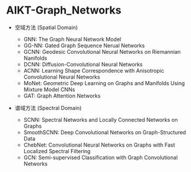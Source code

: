 # AIKT-Graph_Networks

- 空域方法 (Spatial Domain)  
  - GNN: The Graph Neural Network Model  
  - GG-NN: Gated Graph Sequence Nerual Networks  
  - GCNN: Geodesic Convolutional Neural Networks on Riemannian Nanifolds  
  - DCNN: Diffusion-Convolutional Neural Networks  
  - ACNN: Learning Shape Correspondence with Anisotropic Convolutional Neural Networks  
  - MoNet: Geometric Deep Learning on Graphs and Manifolds Using Mixture Model CNNs  
  - GAT: Graph Attention Networks  
  
- 谱域方法 (Spectral Domain)  
  - SCNN: Spectral Networks and Locally Connected Networks on Graphs  
  - SmoothSCNN: Deep Convolutional Networks on Graph-Structured Data  
  - ChebNet: Convolutional Neural Networks on Graphs with Fast Localized Spectral Filtering  
  - GCN: Semi-supervised Classification with Graph Convolutional Networks  
